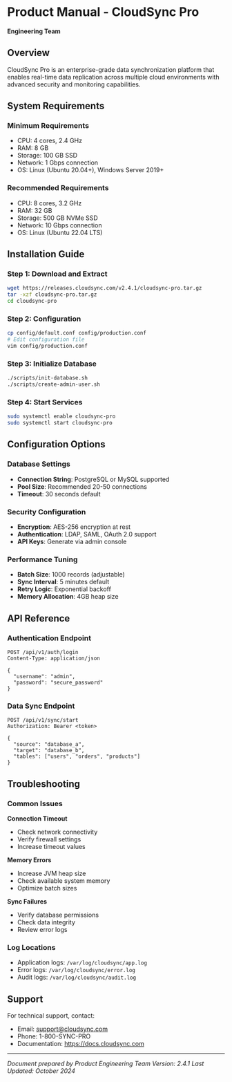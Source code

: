 # Product Manual - CloudSync Pro
**Engineering Team**

## Overview
CloudSync Pro is an enterprise-grade data synchronization platform that enables real-time data replication across multiple cloud environments with advanced security and monitoring capabilities.

## System Requirements

### Minimum Requirements
- CPU: 4 cores, 2.4 GHz
- RAM: 8 GB
- Storage: 100 GB SSD
- Network: 1 Gbps connection
- OS: Linux (Ubuntu 20.04+), Windows Server 2019+

### Recommended Requirements
- CPU: 8 cores, 3.2 GHz
- RAM: 32 GB
- Storage: 500 GB NVMe SSD
- Network: 10 Gbps connection
- OS: Linux (Ubuntu 22.04 LTS)

## Installation Guide

### Step 1: Download and Extract
```bash
wget https://releases.cloudsync.com/v2.4.1/cloudsync-pro.tar.gz
tar -xzf cloudsync-pro.tar.gz
cd cloudsync-pro
```

### Step 2: Configuration
```bash
cp config/default.conf config/production.conf
# Edit configuration file
vim config/production.conf
```

### Step 3: Initialize Database
```bash
./scripts/init-database.sh
./scripts/create-admin-user.sh
```

### Step 4: Start Services
```bash
sudo systemctl enable cloudsync-pro
sudo systemctl start cloudsync-pro
```

## Configuration Options

### Database Settings
- **Connection String**: PostgreSQL or MySQL supported
- **Pool Size**: Recommended 20-50 connections
- **Timeout**: 30 seconds default

### Security Configuration
- **Encryption**: AES-256 encryption at rest
- **Authentication**: LDAP, SAML, OAuth 2.0 support
- **API Keys**: Generate via admin console

### Performance Tuning
- **Batch Size**: 1000 records (adjustable)
- **Sync Interval**: 5 minutes default
- **Retry Logic**: Exponential backoff
- **Memory Allocation**: 4GB heap size

## API Reference

### Authentication Endpoint
```
POST /api/v1/auth/login
Content-Type: application/json

{
  "username": "admin",
  "password": "secure_password"
}
```

### Data Sync Endpoint
```
POST /api/v1/sync/start
Authorization: Bearer <token>

{
  "source": "database_a",
  "target": "database_b",
  "tables": ["users", "orders", "products"]
}
```

## Troubleshooting

### Common Issues

**Connection Timeout**
- Check network connectivity
- Verify firewall settings
- Increase timeout values

**Memory Errors**
- Increase JVM heap size
- Check available system memory
- Optimize batch sizes

**Sync Failures**
- Verify database permissions
- Check data integrity
- Review error logs

### Log Locations
- Application logs: `/var/log/cloudsync/app.log`
- Error logs: `/var/log/cloudsync/error.log`
- Audit logs: `/var/log/cloudsync/audit.log`

## Support
For technical support, contact:
- Email: support@cloudsync.com
- Phone: 1-800-SYNC-PRO
- Documentation: https://docs.cloudsync.com

---
*Document prepared by Product Engineering Team*
*Version: 2.4.1*
*Last Updated: October 2024*
